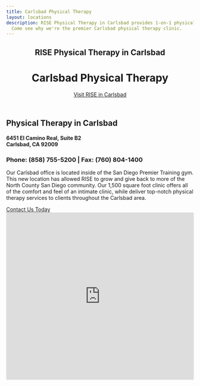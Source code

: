 ```yaml
---
title: Carlsbad Physical Therapy
layout: locations
description: RISE Physical Therapy in Carlsbad provides 1-on-1 physical therapy treatment.
  Come see why we're the premier Carlsbad physical therapy clinic.
---
```


<!-- Carlsbad Location Page -->
  <!-- Header -->
  <header id="carlsbad">
    <div class="container">
      <div class="intro-text">
        <div><h2 class="intro-lead-in">RISE Physical Therapy in Carlsbad</h2></div>
        <div><h1 class="intro-heading">Carlsbad Physical Therapy</h1></div>
        <a href="#location-content" class="page-scroll btn btn-xl">Visit RISE in Carlsbad</a>
      </div>
    </div>
  </header>
  <section id="location-content">
    <div class="container">
      <div class="row">
        <div class="col-lg-6">
          <h2 class="section-heading">Physical Therapy in Carlsbad</h2>
          <h4 class="subheading">6451 El Camino Real, Suite B2<br> Carlsbad, CA 92009</h4>
          <h3 class="section-subheading text-muted locations">Phone: (858) 755-5200 | Fax: (760) 804-1400</h3>
          <p class="text-muted">Our Carlsbad office is located inside of the San Diego Premier Training gym. This new location has allowed RISE to grow and give back to more of the North County San Diego community. Our 1,500 square foot clinic offers all of the comfort and feel of an intimate clinic, while deliver top-notch physical therapy services to clients throughout the Carlsbad area.</p>
          <a href="#contact" class="page-scroll btn btn-xl" id="location-contact-btn">Contact Us Today</a>
        </div>
        <div class="col-lg-6">
          <iframe src="https://www.google.com/maps/embed?pb=!1m14!1m8!1m3!1d6683.383944853974!2d-117.270481!3d33.117181!3m2!1i1024!2i768!4f13.1!3m3!1m2!1s0x0%3A0xa79a9e0a0fe0ff!2sRISE+Physical+Therapy!5e0!3m2!1sen!2sus!4v1487453387526" width="100%" height="450" frameborder="0" style="border:0" allowfullscreen></iframe>
        </div>
      </div>
    </div>
  </section>
